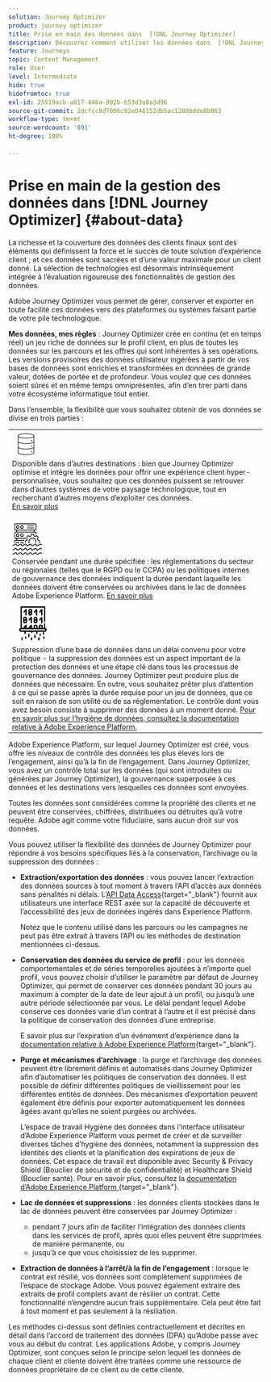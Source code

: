 ```yaml
---
solution: Journey Optimizer
product: journey optimizer
title: Prise en main des données dans  [!DNL Journey Optimizer]
description: Découvrez comment utiliser les données dans  [!DNL Journey Optimizer]
feature: Journeys
topic: Content Management
role: User
level: Intermediate
hide: true
hidefromtoc: true
exl-id: 25519acb-a017-446a-992b-653d3a8a3d96
source-git-commit: 2dcfcc8d7006c92e046152db5ac1288bdde8b063
workflow-type: tm+mt
source-wordcount: '891'
ht-degree: 100%

---
```


# Prise en main de la gestion des données dans [!DNL Journey Optimizer] {#about-data}

La richesse et la couverture des données des clients finaux sont des éléments qui définissent la force et le succès de toute solution d’expérience client ; et ces données sont sacrées et d’une valeur maximale pour un client donné. La sélection de technologies est désormais intrinsèquement intégrée à l’évaluation rigoureuse des fonctionnalités de gestion des données.

Adobe Journey Optimizer vous permet de gérer, conserver et exporter en toute facilité ces données vers des plateformes ou systèmes faisant partie de votre pile technologique.

**Mes données, mes règles** : Journey Optimizer crée en continu (et en temps réel) un jeu riche de données sur le profil client, en plus de toutes les données sur les parcours et les offres qui sont inhérentes à ses opérations. Les versions provisoires des données utilisateur ingérées à partir de vos bases de données sont enrichies et transformées en données de grande valeur, dotées de portée et de profondeur. Vous voulez que ces données soient sûres et en même temps omniprésentes, afin d’en tirer parti dans votre écosystème informatique tout entier.

Dans l’ensemble, la flexibilité que vous souhaitez obtenir de vos données se divise en trois parties :


<table style="table-layout:fixed">
<tr style="border: 0;">
  <td>
    <div><img alt="destinations" src="assets/do-not-localize/dest.png" /> 
 <br>Disponible dans d’autres destinations : bien que Journey Optimizer optimise et intègre les données pour offrir une expérience client hyper-personnalisée, vous souhaitez que ces données puissent se retrouver dans d’autres systèmes de votre paysage technologique, tout en recherchant d’autres moyens d’exploiter ces données.
    <div>
     <a href="../start/ajo-integrations.md">En savoir plus</a></div>
    </div>
    <br>
  </td>
</tr>
  <td>
    <div><img alt="rétention" src="assets/do-not-localize/retention.png" />  
    <br>Conservée pendant une durée spécifiée : les réglementations du secteur ou régionales (telles que le RGPD ou le CCPA) ou les politiques internes de gouvernance des données indiquent la durée pendant laquelle les données doivent être conservées ou archivées dans le lac de données Adobe Experience Platform. <a href="../privacy/get-started-privacy.md">En savoir plus</a></div>
  </td>
</tr>
<tr style="border: 0;">
  <td>
    <div><img alt="politique" src="assets/do-not-localize/policy.png" /> 
    <br>Suppression d’une base de données dans un délai convenu pour votre politique - la suppression des données est un aspect important de la protection des données et une étape clé dans tous les processus de gouvernance des données. Journey Optimizer peut produire plus de données que nécessaire. En outre, vous souhaitez prêter plus d’attention à ce qui se passe après la durée requise pour un jeu de données, que ce soit en raison de son utilité ou de sa réglementation. Le contrôle dont vous avez besoin consiste à supprimer des données à un moment donné. <a href="https://experienceleague.adobe.com/docs/experience-platform/hygiene/ui/overview.html?lang=fr">Pour en savoir plus sur l’hygiène de données, consultez la documentation relative à Adobe Experience Platform.</a></div>
  </td>
</tr>
</table>

Adobe Experience Platform, sur lequel Journey Optimizer est créé, vous offre les niveaux de contrôle des données les plus élevés lors de l’engagement, ainsi qu’à la fin de l’engagement. Dans Journey Optimizer, vous avez un contrôle total sur les données (qui sont introduites ou générées par Journey Optimizer), la gouvernance superposée à ces données et les destinations vers lesquelles ces données sont envoyées.

Toutes les données sont considérées comme la propriété des clients et ne peuvent être conservées, chiffrées, distribuées ou détruites qu’à votre requête. Adobe agit comme votre fiduciaire, sans aucun droit sur vos données.

Vous pouvez utiliser la flexibilité des données de Journey Optimizer pour répondre à vos besoins spécifiques liés à la conservation, l’archivage ou la suppression des données :

* **Extraction/exportation des données** : vous pouvez lancer l’extraction des données sources à tout moment à travers l’API d’accès aux données sans pénalités ni délais. L’[API Data Access](https://experienceleague.adobe.com/docs/experience-platform/data-access/api.html?lang=fr){target=&quot;_blank&quot;} fournit aux utilisateurs une interface REST axée sur la capacité de découverte et l’accessibilité des jeux de données ingérés dans Experience Platform. <!--In the future (on roadmap), you can use file-based destinations to export and migrate log data from Adobe Journey Optimizer. -->

   Notez que le contenu utilisé dans les parcours ou les campagnes ne peut pas être extrait à travers l’API ou les méthodes de destination mentionnées ci-dessus.

* **Conservation des données du service de profil** : pour les données comportementales et de séries temporelles ajoutées à n’importe quel profil, vous pouvez choisir d’utiliser le paramètre par défaut de Journey Optimizer, qui permet de conserver ces données pendant 30 jours au maximum à compter de la date de leur ajout à un profil, ou jusqu’à une autre période sélectionnée par vous. Le délai pendant lequel Adobe conserve ces données varie d’un contrat à l’autre et il est précisé dans la politique de conservation des données d’une entreprise.

   E savoir plus sur l’expiration d’un événement d’expérience dans la [documentation relative à Adobe Experience Platform](https://experienceleague.adobe.com/docs/experience-platform/profile/event-expirations.html?lang=fr){target=&quot;_blank&quot;}.

* **Purge et mécanismes d’archivage** : la purge et l’archivage des données peuvent être librement définis et automatisés dans Journey Optimizer afin d’automatiser les politiques de conservation des données. Il est possible de définir différentes politiques de vieillissement pour les différentes entités de données. Des mécanismes d’exportation peuvent également être définis pour exporter automatiquement les données âgées avant qu’elles ne soient purgées ou archivées.

   L’espace de travail Hygiène des données dans l’interface utilisateur d’Adobe Experience Platform vous permet de créer et de surveiller diverses tâches d’hygiène des données, notamment la suppression des identités des clients et la planification des expirations de jeux de données. Cet espace de travail est disponible avec Security &amp; Privacy Shield (Bouclier de sécurité et de confidentialité) et Healthcare Shield (Bouclier santé). Pour en savoir plus, consultez la [documentation d’Adobe Experience Platform ](https://experienceleague.adobe.com/docs/experience-platform/hygiene/ui/overview.html?lang=fr){target=&quot;_blank&quot;}.

* **Lac de données et suppressions** : les données clients stockées dans le lac de données peuvent être conservées par Journey Optimizer :

   * pendant 7 jours afin de faciliter l’intégration des données clients dans les services de profil, après quoi elles peuvent être supprimées de manière permanente, ou
   * jusqu’à ce que vous choisissiez de les supprimer.


* **Extraction de données à l’arrêt/à la fin de l’engagement** : lorsque le contrat est résilié, vos données sont complètement supprimées de l’espace de stockage Adobe. Vous pouvez également extraire des extraits de profil complets avant de résilier un contrat. Cette fonctionnalité n’engendre aucun frais supplémentaire. Cela peut être fait à tout moment et pas seulement à la résiliation.

Les méthodes ci-dessus sont définies contractuellement et décrites en détail dans l’accord de traitement des données (DPA) qu’Adobe passe avec vous au début du contrat. Les applications Adobe, y compris Journey Optimizer, sont conçues selon le principe selon lequel les données de chaque client et cliente doivent être traitées comme une ressource de données propriétaire de ce client ou de cette cliente.
